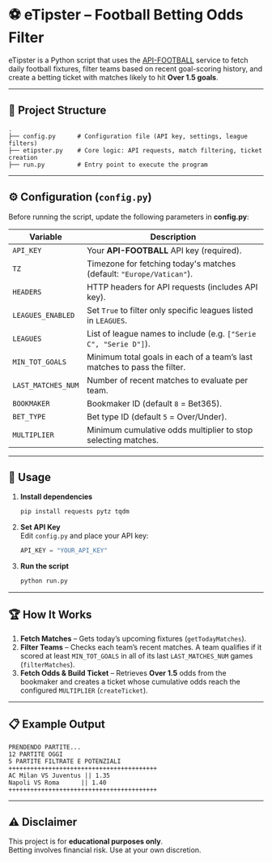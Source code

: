 # ⚽ eTipster – Football Betting Odds Filter

eTipster is a Python script that uses the [API-FOOTBALL](https://www.api-football.com/) service to fetch daily football fixtures, filter teams based on recent goal-scoring history, and create a betting ticket with matches likely to hit **Over 1.5 goals**.  

---

## 📂 Project Structure
```
.
├── config.py      # Configuration file (API key, settings, league filters)
├── etipster.py    # Core logic: API requests, match filtering, ticket creation
├── run.py         # Entry point to execute the program
```

---

## ⚙️ Configuration (`config.py`)

Before running the script, update the following parameters in **config.py**:

| Variable        | Description |
|-----------------|-------------|
| `API_KEY`       | Your **API-FOOTBALL** API key (required). |
| `TZ`            | Timezone for fetching today's matches (default: `"Europe/Vatican"`). |
| `HEADERS`       | HTTP headers for API requests (includes API key). |
| `LEAGUES_ENABLED` | Set `True` to filter only specific leagues listed in `LEAGUES`. |
| `LEAGUES`       | List of league names to include (e.g. `["Serie C", "Serie D"]`). |
| `MIN_TOT_GOALS` | Minimum total goals in each of a team’s last matches to pass the filter. |
| `LAST_MATCHES_NUM` | Number of recent matches to evaluate per team. |
| `BOOKMAKER`     | Bookmaker ID (default `8` = Bet365). |
| `BET_TYPE`      | Bet type ID (default `5` = Over/Under). |
| `MULTIPLIER`    | Minimum cumulative odds multiplier to stop selecting matches. |

---

## 🚀 Usage

1. **Install dependencies**  
   ```bash
   pip install requests pytz tqdm
   ```

2. **Set API Key**  
   Edit `config.py` and place your API key:
   ```python
   API_KEY = "YOUR_API_KEY"
   ```

3. **Run the script**  
   ```bash
   python run.py
   ```

---

## 🏆 How It Works
1. **Fetch Matches** – Gets today’s upcoming fixtures (`getTodayMatches`).  
2. **Filter Teams** – Checks each team’s recent matches. A team qualifies if it scored at least `MIN_TOT_GOALS` in all of its last `LAST_MATCHES_NUM` games (`filterMatches`).  
3. **Fetch Odds & Build Ticket** – Retrieves **Over 1.5** odds from the bookmaker and creates a ticket whose cumulative odds reach the configured `MULTIPLIER` (`createTicket`).  

---

## 📋 Example Output
```
PRENDENDO PARTITE...
12 PARTITE OGGI
5 PARTITE FILTRATE E POTENZIALI
+++++++++++++++++++++++++++++++++++++++++
AC Milan VS Juventus || 1.35
Napoli VS Roma      || 1.40
+++++++++++++++++++++++++++++++++++++++++
```

---

## ⚠️ Disclaimer
This project is for **educational purposes only**.  
Betting involves financial risk. Use at your own discretion.
